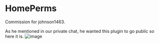 # HomePerms
Commission for johnson1463.

As he mentioned in our private chat, he wanted this plugin to go public so here it is.
![image](https://github.com/Senior-S/HomePerms/assets/57560155/46429dd2-d664-45ea-88ae-8482fea28104)
